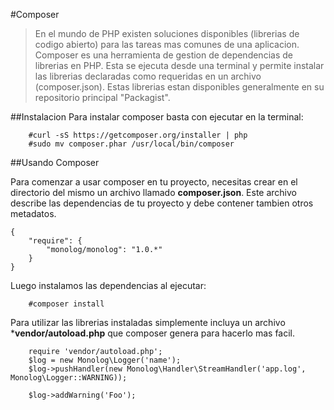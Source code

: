#Composer

>En el mundo de PHP existen soluciones disponibles (librerias de codigo abierto) para las tareas mas comunes de una aplicacion. Composer es una herramienta de gestion de dependencias de librerias en PHP. Esta se ejecuta desde una terminal y permite instalar las librerias declaradas como requeridas en un archivo (composer.json). Estas librerias estan disponibles generalmente en su repositorio principal "Packagist". 

##Instalacion
Para instalar composer basta con ejecutar en la terminal:

```
    #curl -sS https://getcomposer.org/installer | php
    #sudo mv composer.phar /usr/local/bin/composer
```

##Usando Composer

Para comenzar a usar composer en tu proyecto, necesitas crear en el directorio del mismo un archivo llamado **composer.json**. Este archivo describe las dependencias de tu proyecto y debe contener tambien otros metadatos.

```
{
    "require": {
        "monolog/monolog": "1.0.*"
    }
}
```

Luego instalamos las dependencias al ejecutar:

```
	#composer install
```

Para utilizar las librerias instaladas simplemente incluya un archivo ***vendor/autoload.php** que composer genera para hacerlo mas facil.

```
	require 'vendor/autoload.php';
	$log = new Monolog\Logger('name');
	$log->pushHandler(new Monolog\Handler\StreamHandler('app.log', Monolog\Logger::WARNING));

	$log->addWarning('Foo');
```  
